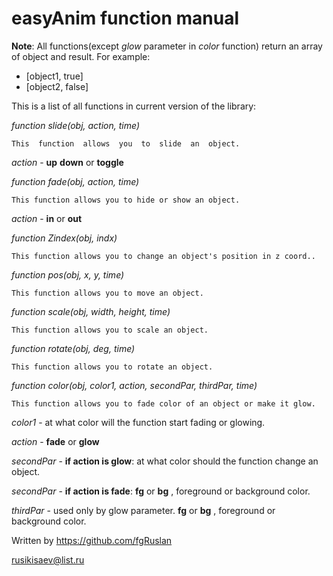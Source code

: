# easyAnim  function  manual

**Note**: All functions(except *glow* parameter in *color* function) return an array of object and result.
For example:
* [object1, true]
* [object2, false]

This  is  a  list  of  all  functions  in  current  version  of  the  library:

*function slide(obj, action, time)*
```
This  function  allows  you  to  slide  an  object.
```
*action* - **up** **down** or **toggle**


*function fade(obj, action, time)*
```
This function allows you to hide or show an object.
```
*action* - **in** or **out**


*function Zindex(obj, indx)*
```
This function allows you to change an object's position in z coord..
```

*function pos(obj, x, y, time)*
```
This function allows you to move an object.
```

*function scale(obj, width, height, time)*
```
This function allows you to scale an object.
```

*function rotate(obj, deg, time)*
```
This function allows you to rotate an object.
```

*function color(obj, color1, action, secondPar, thirdPar, time)*
```
This function allows you to fade color of an object or make it glow.
```
*color1* - at what color will the function start fading or glowing.

*action* - **fade** or **glow**

*secondPar* - **if action is glow**: at what color should the function change an object.

*secondPar* - **if action is fade**: **fg** or **bg** ,  foreground or background color.

*thirdPar* - used only by glow parameter. **fg** or **bg** ,  foreground or background color.


Written by https://github.com/fgRuslan

rusikisaev@list.ru
